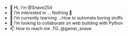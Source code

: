 - 👋 Hi, I’m @Snave254
- 👀 I’m interested in ... Nothing 👣
- 🌱 I’m currently learning ...How to automate boring stuffs
- 💞️ I’m looking to collaborate on web building with Python
- 📫 How to reach me .TG..@gamer_snave

<!---
Snave254/Snave254 is a ✨ special ✨ repository because its `README.md` (this file) appears on your GitHub profile.
You can click the Preview link to take a look at your changes.
--->
